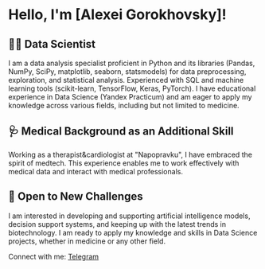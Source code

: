 # Hello, I'm [Alexei Gorokhovsky]!

## 👨‍💻 Data Scientist
I am a data analysis specialist proficient in Python and its libraries (Pandas, NumPy, SciPy, matplotlib, seaborn, statsmodels) for data preprocessing, exploration, and statistical analysis. Experienced with SQL and machine learning tools (scikit-learn, TensorFlow, Keras, PyTorch). I have educational experience in Data Science (Yandex Practicum) and am eager to apply my knowledge across various fields, including but not limited to medicine.

## 🩺 Medical Background as an Additional Skill
Working as a therapist&cardiologist at "Napopravku", I have embraced the spirit of medtech. This experience enables me to work effectively with medical data and interact with medical professionals.

## 🚀 Open to New Challenges
I am interested in developing and supporting artificial intelligence models, decision support systems, and keeping up with the latest trends in biotechnology. I am ready to apply my knowledge and skills in Data Science projects, whether in medicine or any other field.

Connect with me: [Telegram]([Your_Telegram_Link](https://t.me/alegorohovs))
